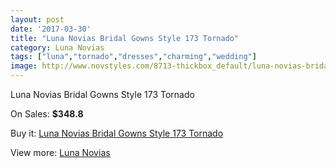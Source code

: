 ```yaml
---
layout: post
date: '2017-03-30'
title: "Luna Novias Bridal Gowns Style 173 Tornado"
category: Luna Novias
tags: ["luna","tornado","dresses","charming","wedding"]
image: http://www.novstyles.com/8713-thickbox_default/luna-novias-bridal-gowns-style-173-tornado.jpg
---
```

Luna Novias Bridal Gowns Style 173 Tornado

On Sales: **$348.8**
<a href="https://www.novstyles.com/en/luna-novias/6043-luna-novias-bridal-gowns-style-173-tornado.html"><amp-img layout="responsive" width="600" height="600" src="//www.novstyles.com/8713-thickbox_default/luna-novias-bridal-gowns-style-173-tornado.jpg" alt="Luna Novias Bridal Gowns Style 173 Tornado 0" /></a>

Buy it: [Luna Novias Bridal Gowns Style 173 Tornado](https://www.novstyles.com/en/luna-novias/6043-luna-novias-bridal-gowns-style-173-tornado.html "Luna Novias Bridal Gowns Style 173 Tornado")

View more: [Luna Novias](https://www.novstyles.com/en/41-luna-novias "Luna Novias")